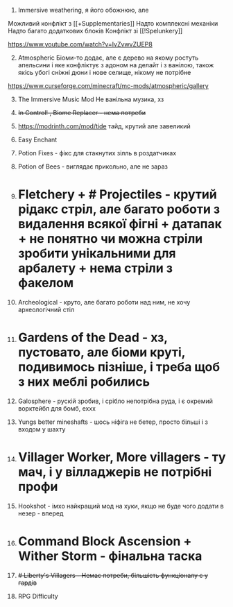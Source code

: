 
1) Immersive weathering, я його обожнюю, але

Можливий конфлікт з [[+Supplementaries]]
Надто комплексні механіки
Надто багато додаткових блоків
Конфлікт зі [[!Spelunkery]]


https://www.youtube.com/watch?v=IvZvwvZUEP8

2) Atmospheric
Біоми-то додає, але є дерево на якому ростуть апельсини і яке конфліктує з адоном на делайт і з ванілою, також якісь убогі сніжні дюни і нове селище, нікому не потрібне

https://www.curseforge.com/minecraft/mc-mods/atmospheric/gallery

3) The Immersive Music Mod
Не ванільна музика, хз

4) ~~In Control! , Biome Replacer - нема потреби~~

5) https://modrinth.com/mod/tide тайд, крутий але завеликий
6) Easy Enchant
7) Potion Fixes - фікс для стакнутих зілль в роздатчиках
8) Potion of Bees - виглядає прикольно, але не зараз
9) # Fletchery + # Projectiles - крутий рідакс стріл, але багато роботи з видалення всякої фігні + датапак + не понятно чи можна стріли зробити унікальними для арбалету + нема стріли з факелом
10) Archeological - круто, але багато роботи над ним, не хочу археологічний стіл
11) # Gardens of the Dead - хз, пустовато, але біоми круті, подивимось пізніше, і треба щоб з них меблі робились
12) Galosphere - рускій зробив, і срібло непотрібна руда, і є окремий ворктейбл для бомб, еххх
13) Yungs better mineshafts - шось ніфіга не бетер, просто більші і з входом у шахту
14) # Villager Worker, More villagers - ту мач, і у вілладжерів не потрібні профи
15) Hookshot - імхо найкращий мод на хуки, якщо не буде чого додати в незер - вперед
16) # Command Block Ascension + Wither Storm - фінальна таска
17) ~~# Liberty's Villagers - Немає потреби, більшість функціоналу є у гардів~~
18) RPG Difficulty